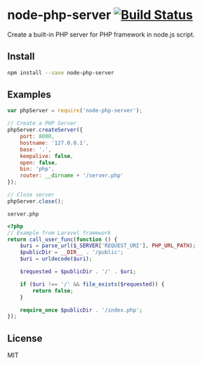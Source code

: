 # node-php-server [![Build Status](https://travis-ci.org/jaceju/node-php-server.svg?branch=master)](https://travis-ci.org/jaceju/node-php-server)

Create a built-in PHP server for PHP framework in node.js script.

## Install

```bash
npm install --save node-php-server
```

## Examples

```js
var phpServer = require('node-php-server');

// Create a PHP Server
phpServer.createServer({
    port: 8000,
    hostname: '127.0.0.1',
    base: '.',
    keepalive: false,
    open: false,
    bin: 'php',
    router: __dirname + '/server.php'
});

// Close server
phpServer.close();
```

`server.php`

```php
<?php
// Example from Laravel framework
return call_user_func(function () {
    $uri = parse_url($_SERVER['REQUEST_URI'], PHP_URL_PATH);
    $publicDir = __DIR__ . '/public';
    $uri = urldecode($uri);

    $requested = $publicDir . '/' . $uri;

    if ($uri !== '/' && file_exists($requested)) {
        return false;
    }

    require_once $publicDir . '/index.php';
});
```

## License

MIT
